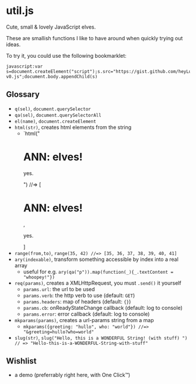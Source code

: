 # util.js

Cute, small & lovely JavaScript elves.

These are smallish functions I like to have around when quickly trying
out ideas.

To try it, you could use the following bookmarklet:

    javascript:var s=document.createElement("script");s.src="https://gist.github.com/heyLu/6065025/raw/8d88c7fea7cf10c6ab02fbbb8af3fa6c46070a13/util-v0.js";document.body.appendChild(s)

## Glossary

* `q(sel)`, `document.querySelector`
* `qa(sel)`, `document.querySelectorAll`
* `el(name)`, `document.createElement`
* `html(str)`, creates html elements from the string
    - `html("<h1>ANN: elves!</h1><p>yes.</p>") //=> [<h1>ANN: elves!</h1>, <p>yes.</p>]
* `range(from,to)`, `range(35, 42) //=> [35, 36, 37, 38, 39, 40, 41]`
* `ary(indexable)`, transform something accessible by index into a real array
    - useful for e.g. `ary(qa("p")).map(function(_){_.textContent = "whoopey!"})`
* `req(params)`, creates a XMLHttpRequest, you must `.send()` it yourself
    - `params.url`: the url to be used
    - `params.verb`: the http verb to use (default: `GET`)
    - `params.headers`: map of headers (default: `{}`)
    - `params.cb`: onReadyStateChange callback (default: log to console)
    - `params.error`: error callback (default: log to console)
* `mkparams(params)`, creates a url-params string from a map
    - `mkparams({greeting: "hullo", who: "world"}) //=> "&greeting=hullo?who=world"`
* `slug(str)`, `slug("Hello, this is a WONDERFUL String! (with stuff) ") // => "Hello-this-is-a-WONDERFUL-String-with-stuff"`

## Wishlist

* a demo (preferrably right here, with One Click™)
